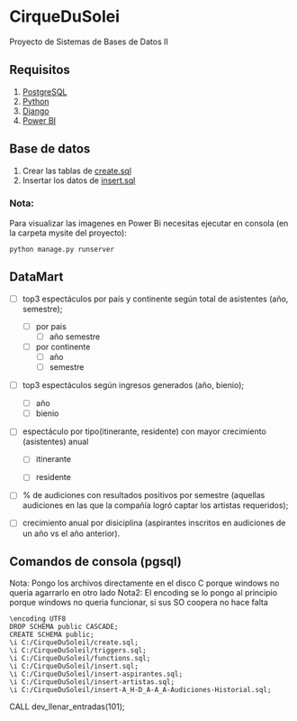 # CirqueDuSolei

Proyecto de Sistemas de Bases de Datos II

## Requisitos

1. [PostgreSQL](https://www.postgresql.org/)
2. [Python](https://www.python.org/downloads/)
3. [Django](https://docs.djangoproject.com/en/2.2/howto/windows/)
4. [Power BI](https://powerbi.microsoft.com/en-us/)

## Base de datos

1. Crear las tablas de [create.sql](./SQL/create.sql)
2. Insertar los datos de [insert.sql](./SQL/insert.sql)

### Nota:

Para visualizar las imagenes en Power Bi necesitas ejecutar en consola (en la carpeta mysite del proyecto):
```
python manage.py runserver
```

## DataMart

- [ ] top3 espectáculos por país y continente según total de asistentes (año, semestre);
  - [ ] por pais
    - [ ] año semestre
  - [ ] por continente
    - [ ] año
    - [ ] semestre
- [ ] top3 espectáculos según ingresos generados (año, bienio);
  - [ ] año
  - [ ] bienio
- [ ] espectáculo por tipo(itinerante, residente) con mayor crecimiento (asistentes) anual
  - [ ] itinerante
  - [ ] residente


- [ ] % de audiciones con resultados positivos por semestre (aquellas audiciones en las que la compañía logró captar los artistas requeridos); 
- [ ] crecimiento anual por disiciplina (aspirantes inscritos en audiciones de un año vs el año anterior).




## Comandos de consola (pgsql)

Nota: Pongo los archivos directamente en el disco C porque windows no queria agarrarlo en otro lado
Nota2: El encoding se lo pongo al principio porque windows no queria funcionar, si sus SO coopera no hace falta

```pgsql
\encoding UTF8
DROP SCHEMA public CASCADE;
CREATE SCHEMA public;
\i C:/CirqueDuSoleil/create.sql;
\i C:/CirqueDuSoleil/triggers.sql;
\i C:/CirqueDuSoleil/functions.sql;
\i C:/CirqueDuSoleil/insert.sql;
\i C:/CirqueDuSoleil/insert-aspirantes.sql;
\i C:/CirqueDuSoleil/insert-artistas.sql;
\i C:/CirqueDuSoleil/insert-A_H-D_A-A_A-Audiciones-Historial.sql;
```


CALL dev_llenar_entradas(101);